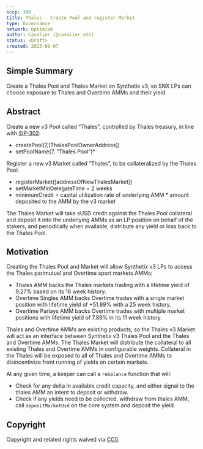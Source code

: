 ```yaml
---
sccp: 306
title: Thales - Create Pool and register Market
type: Governance
network: Optimism
author: Cavalier (@cavalier_eth)
status: <Draft>
created: 2023-09-07
---
```


<!--You can leave these HTML comments in your merged SCCP and delete the visible duplicate text guides, they will not appear and may be helpful to refer to if you edit it again. This is the suggested template for new SCCPs. Note that an SCCP number will be assigned by an editor. When opening a pull request to submit your SCCP, please use an abbreviated title in the filename, `sccp-draft_title_abbrev.md`. The title should be 44 characters or less.-->

## Simple Summary

<!--"If you can't explain it simply, you don't understand it well enough." Provide a simplified and layman-accessible explanation of the SCCP.-->

Create a Thales Pool and Thales Market on Synthetix v3, so SNX LPs can choose exposure to Thales and Overtime AMMs and their yield.

## Abstract

<!--A short (~200 word) description of the variable change proposed.-->

Create a new v3 Pool called “Thales”, controlled by Thales treasury, in line with [SIP-302](https://sips.synthetix.io/sips/sip-302/):  
- createPool(7,[ThalesPoolOwnerAddress])
- setPoolName(7, “Thales Pool”)*

Register a new v3 Market called “Thales”, to be collateralized by the Thales Pool:
- registerMarket([addressOfNewThalesMarket])
- setMarketMinDelegateTime = 2 weeks
- minimumCredit = capital utilization rate of underlying AMM * amount deposited to the AMM by the v3 market

The Thales Market will take sUSD credit against the Thales Pool collateral and deposit it into the underlying AMMs as an LP position on behalf of the stakers, and periodically when available, distribute any yield or loss back to the Thales Pool.


## Motivation

<!--The motivation is critical for SCCPs that want to update variables within Synthetix. It should clearly explain why the existing variable is not incentive aligned. SCCP submissions without sufficient motivation may be rejected outright.-->

Creating the Thales Pool and Market will allow Synthetix v3 LPs to access the Thales parimutuel and Overtime sport markets AMMs: 
- Thales AMM backs the Thales markets trading with a lifetime yield of 9.27% based on its 16 week history. 
- Overtime Singles AMM backs Overtime trades with a single market position with lifetime yield of +51.89% with a 25 week history. 
- Overtime Parlays AMM backs Overtime trades with multiple market positions with  lifetime yield of 7.89% in its 11 week history. 

Thales and Overtime AMMs are existing products, so the Thales v3 Market will act as an interface between Synthetix v3 Thales Pool and the Thales and Overtime AMMs. The Thales Market will distribute the collateral to all existing Thales and Overtime AMMs in configurable weights. Collateral in the Thales will be exposed to all of Thales and Overtime AMMs to disincentivize front running of yields on certain markets. 

At any given time, a keeper can call a `rebalance` function that will:
- Check for any delta in available credit capacity, and either signal to the thales AMM an intent to deposit or withdraw.
- Check if any yields need to be collected, withdraw from thales AMM, call `depositMarketUsd` on the core system and deposit the yield.

## Copyright

Copyright and related rights waived via [CC0](https://creativecommons.org/publicdomain/zero/1.0/).
